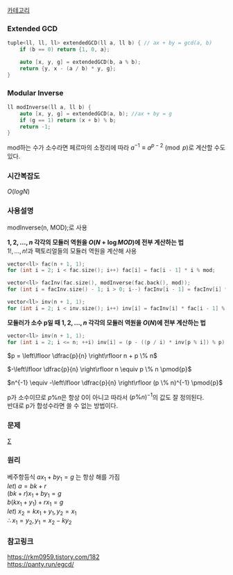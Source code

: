 [카테고리](/README.md)
### Extended GCD
```cpp
tuple<ll, ll, ll> extendedGCD(ll a, ll b) { // ax + by = gcd(a, b)
    if (b == 0) return {1, 0, a};

    auto [x, y, g] = extendedGCD(b, a % b);
    return {y, x - (a / b) * y, g};
}
```
### Modular Inverse
```cpp
ll modInverse(ll a, ll b) {
    auto [x, y, g] = extendedGCD(a, b); //ax + by = g
    if (g == 1) return (x + b) % b;
    return -1;
}
```
mod하는 수가 소수라면 페르마의 소정리에 따라 $a^{-1} \equiv a^{p-2} \pmod{p}$로 계산할 수도 있다.   

### 시간복잡도 
$O(logN)$   

### 사용설명
modInverse(n, MOD);로 사용

__$1, 2, ..., n$ 각각의 모듈러 역원을 $O(N+\log{MOD})$에 전부 계산하는 법__   
$1!, ..., n!$과 팩토리얼들의 모듈러 역원을 계산해 사용   
```cpp
vector<ll> fac(n + 1, 1);
for (int i = 2; i < fac.size(); i++) fac[i] = fac[i - 1] * i % mod;

vector<ll> facInv(fac.size(), modInverse(fac.back(), mod));
for (int i = facInv.size() - 1; i > 0; i--) facInv[i - 1] = facInv[i] * i % mod;

vector<ll> inv(n + 1, 1);
for (int i = 2; i < inv.size(); i++) inv[i] = facInv[i] * fac[i - 1] % mod;
```

__모듈러가 소수 p일 때 $1, 2, ..., n$ 각각의 모듈러 역원을 $O(N)$에 전부 계산하는 법__
```cpp
vector<ll> inv(n + 1, 1);
for (int i = 2; i <= n; ++i) inv[i] = (p - ((p / i) * inv[p % i]) % p) % p;
```
$p = \left\lfloor \dfrac{p}{n} \right\rfloor n + p \% n$   

$-\left\lfloor \dfrac{p}{n} \right\rfloor n \equiv p \% n \pmod{p}$   

$n^{-1} \equiv -\left\lfloor \dfrac{p}{n} \right\rfloor (p \% n)^{-1} \pmod{p}$   

p가 소수이므로 $p \% n$은 항상 0이 아니고 따라서 $(p \% n)^{-1}$의 값도 잘 정의된다.   
반대로 p가 합성수라면 쓸 수 없는 방법이다.   

### 문제
[Σ](https://www.acmicpc.net/problem/13172)   

### 원리
베주항등식 $ax_1 + by_1 = g$ 는 항상 해를 가짐   
$let)~ a=bk+r$   
$(bk + r)x_1 + by_1 = g$   
$b(kx_1+y_1) + rx_1 = g$   
$let)~ x_2 = kx_1+y_1, y_2=x_1$   
$\therefore x_1=y_2, y_1 = x_2-ky_2$

### 참고링크
https://rkm0959.tistory.com/182   
https://panty.run/egcd/   